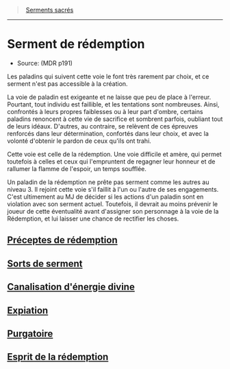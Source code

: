 ﻿---
!SubClassItem
Name: Serment de rédemption
Source: (MDR p191)
ParentClassId: hd_paladin.md
Id: paladin_redemption_hd.md#serment-de-rédemption
RootId: paladin_redemption_hd.md
ParentLink: paladin_hd.md#serments-sacrés
ParentName: Serments sacrés
NameLevel: 1
Attributes: {}
---
>  [Serments sacrés](hd_paladin_serments_sacres.md)

---


# Serment de rédemption

- Source: (MDR p191)

Les paladins qui suivent cette voie le font très rarement par choix, et ce serment n'est pas accessible à la création.

La voie de paladin est exigeante et ne laisse que peu de place à l'erreur. Pourtant, tout individu est faillible, et les tentations sont nombreuses. Ainsi, confrontés à leurs propres faiblesses ou à leur part d'ombre, certains paladins renoncent à cette vie de sacrifice et sombrent parfois, oubliant tout de leurs idéaux. D'autres, au contraire, se relèvent de ces épreuves renforcés dans leur détermination, confortés dans leur choix, et avec la volonté d'obtenir le pardon de ceux qu'ils ont trahi.

Cette voie est celle de la rédemption. Une voie difficile et amère, qui permet toutefois à celles et ceux qui l'empruntent de regagner leur honneur et de rallumer la flamme de l'espoir, un temps soufflée.

Un paladin de la rédemption ne prête pas serment comme les autres au niveau 3. Il rejoint cette voie s'il faillit à l'un ou l'autre de ses engagements. C'est ultimement au MJ de décider si les actions d'un paladin sont en violation avec son serment actuel. Toutefois, il devrait au moins prévenir le joueur de cette éventualité avant d'assigner son personnage à la voie de la Rédemption, et lui laisser une chance de rectifier les choses.



## [Préceptes de rédemption](hd_paladin_redemption_preceptes_de_redemption.md)



## [Sorts de serment](hd_paladin_redemption_sorts_de_serment.md)



## [Canalisation d'énergie divine](hd_paladin_redemption_canalisation_denergie_divine.md)



## [Expiation](hd_paladin_redemption_expiation.md)



## [Purgatoire](hd_paladin_redemption_purgatoire.md)



## [Esprit de la rédemption](hd_paladin_redemption_esprit_de_la_redemption.md)

